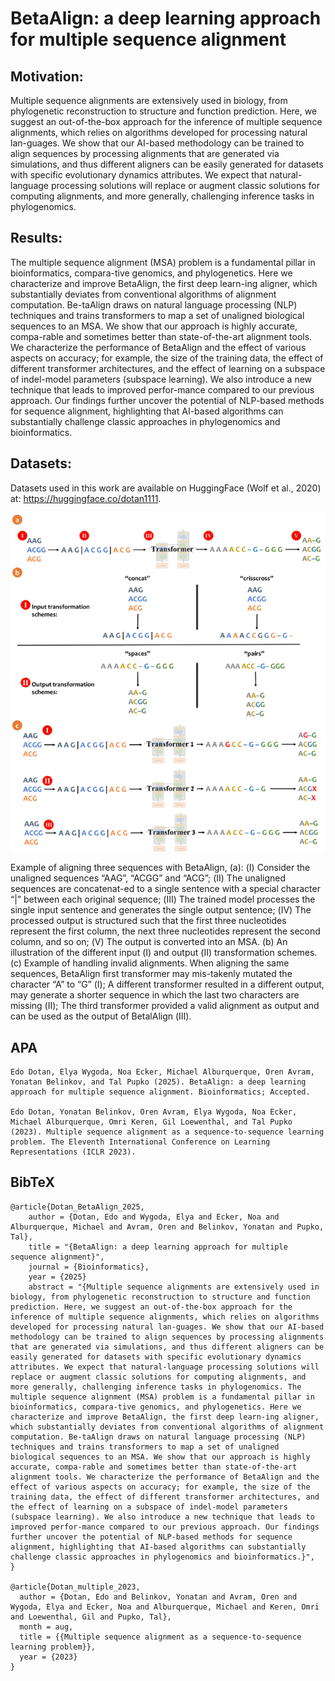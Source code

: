 # BetaAlign: a deep learning approach for multiple sequence alignment
## Motivation:
Multiple sequence alignments are extensively used in biology, from phylogenetic reconstruction to structure and function prediction. Here, we suggest an out-of-the-box approach for the inference of multiple sequence alignments, which relies on algorithms developed for processing natural lan-guages. We show that our AI-based methodology can be trained to align sequences by processing alignments that are generated via simulations, and thus different aligners can be easily generated for datasets with specific evolutionary dynamics attributes. We expect that natural-language processing solutions will replace or augment classic solutions for computing alignments, and more generally, challenging inference tasks in phylogenomics. 

## Results:
The multiple sequence alignment (MSA) problem is a fundamental pillar in bioinformatics, compara-tive genomics, and phylogenetics. Here we characterize and improve BetaAlign, the first deep learn-ing aligner, which substantially deviates from conventional algorithms of alignment computation. Be-taAlign draws on natural language processing (NLP) techniques and trains transformers to map a set of unaligned biological sequences to an MSA. We show that our approach is highly accurate, compa-rable and sometimes better than state-of-the-art alignment tools. We characterize the performance of BetaAlign and the effect of various aspects on accuracy; for example, the size of the training data, the effect of different transformer architectures, and the effect of learning on a subspace of indel-model parameters (subspace learning). We also introduce a new technique that leads to improved perfor-mance compared to our previous approach. Our findings further uncover the potential of NLP-based methods for sequence alignment, highlighting that AI-based algorithms can substantially challenge classic approaches in phylogenomics and bioinformatics.

## Datasets:
Datasets used in this work are available on HuggingFace (Wolf et al., 2020) at: https://huggingface.co/dotan1111.



![image](https://github.com/idotan286/SimulateAlignments/blob/main/Figure_1.png)



Example of aligning three sequences with BetaAlign, (a): (Ⅰ) Consider the unaligned sequences “AAG”, “ACGG” and “ACG”; (Ⅱ) The unaligned sequences are concatenat-ed to a single sentence with a special character “|” between each original sequence; (Ⅲ) The trained model processes the single input sentence and generates the single output sentence; (Ⅳ) The processed output is structured such that the first three nucleotides represent the first column, the next three nucleotides represent the second column, and so on; (Ⅴ) The output is converted into an MSA. (b) An illustration of the different input (Ⅰ) and output (Ⅱ) transformation schemes. (c) Example of handling invalid alignments. When aligning the same sequences, BetaAlign first transformer may mis-takenly mutated the character “A” to “G” (Ⅰ); A different transformer resulted in a different output, may generate a shorter sequence in which the last two characters are missing (Ⅱ); The third transformer provided a valid alignment as output and can be used as the output of BetalAlign (Ⅲ).


## APA

```
Edo Dotan, Elya Wygoda, Noa Ecker, Michael Alburquerque, Oren Avram, Yonatan Belinkov, and Tal Pupko (2025). BetaAlign: a deep learning approach for multiple sequence alignment. Bioinformatics; Accepted.

Edo Dotan, Yonatan Belinkov, Oren Avram, Elya Wygoda, Noa Ecker, Michael Alburquerque, Omri Keren, Gil Loewenthal, and Tal Pupko (2023). Multiple sequence alignment as a sequence-to-sequence learning problem. The Eleventh International Conference on Learning Representations (ICLR 2023).
```


## BibTeX
```
@article{Dotan_BetaAlign_2025,
    author = {Dotan, Edo and Wygoda, Elya and Ecker, Noa and Alburquerque, Michael and Avram, Oren and Belinkov, Yonatan and Pupko, Tal},
    title = "{BetaAlign: a deep learning approach for multiple sequence alignment}",
    journal = {Bioinformatics},
    year = {2025}
    abstract = "{Multiple sequence alignments are extensively used in biology, from phylogenetic reconstruction to structure and function prediction. Here, we suggest an out-of-the-box approach for the inference of multiple sequence alignments, which relies on algorithms developed for processing natural lan-guages. We show that our AI-based methodology can be trained to align sequences by processing alignments that are generated via simulations, and thus different aligners can be easily generated for datasets with specific evolutionary dynamics attributes. We expect that natural-language processing solutions will replace or augment classic solutions for computing alignments, and more generally, challenging inference tasks in phylogenomics. The multiple sequence alignment (MSA) problem is a fundamental pillar in bioinformatics, compara-tive genomics, and phylogenetics. Here we characterize and improve BetaAlign, the first deep learn-ing aligner, which substantially deviates from conventional algorithms of alignment computation. Be-taAlign draws on natural language processing (NLP) techniques and trains transformers to map a set of unaligned biological sequences to an MSA. We show that our approach is highly accurate, compa-rable and sometimes better than state-of-the-art alignment tools. We characterize the performance of BetaAlign and the effect of various aspects on accuracy; for example, the size of the training data, the effect of different transformer architectures, and the effect of learning on a subspace of indel-model parameters (subspace learning). We also introduce a new technique that leads to improved perfor-mance compared to our previous approach. Our findings further uncover the potential of NLP-based methods for sequence alignment, highlighting that AI-based algorithms can substantially challenge classic approaches in phylogenomics and bioinformatics.}",
}

@article{Dotan_multiple_2023,
  author = {Dotan, Edo and Belinkov, Yonatan and Avram, Oren and Wygoda, Elya and Ecker, Noa and Alburquerque, Michael and Keren, Omri and Loewenthal, Gil and Pupko, Tal},
  month = aug,
  title = {{Multiple sequence alignment as a sequence-to-sequence learning problem}},
  year = {2023}
}

```
